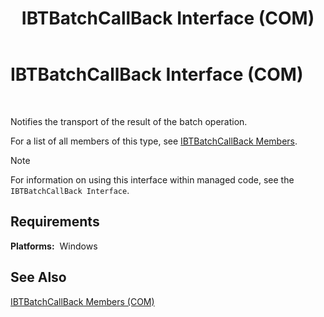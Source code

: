 ﻿---
title: IBTBatchCallBack Interface (COM)
TOCTitle: IBTBatchCallBack Interface (COM)
ms:assetid: 3ae90023-c67b-44c0-9022-89b59720ea06
ms:mtpsurl: https://msdn.microsoft.com/en-us/library/Aa559662(v=BTS.80)
ms:contentKeyID: 51527385
ms.date: 08/30/2017
mtps_version: v=BTS.80
---

# IBTBatchCallBack Interface (COM)

 

Notifies the transport of the result of the batch operation.

For a list of all members of this type, see [IBTBatchCallBack Members](ibtbatchcallback-members-com.md).


> [!NOTE]
> <P>For information on using this interface within managed code, see the <CODE>IBTBatchCallBack Interface</CODE>.</P>



## Requirements

**Platforms:**  Windows

## See Also

[IBTBatchCallBack Members (COM)](ibtbatchcallback-members-com.md)

